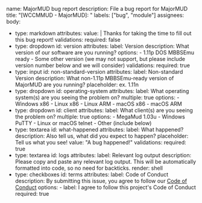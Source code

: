 name: MajorMUD bug report
description: File a bug report for MajorMUD
title: "[WCCMMUD - MajorMUD]: "
labels: ["bug", "module"]
assignees:
body:
  - type: markdown
    attributes:
      value: |
        Thanks for taking the time to fill out this bug report!
    validations:
      required: false
  - type: dropdown
    id: version
    attributes:
      label: Version
      description: What version of our software are you running?
      options:
        - 1.11p DOS MBBSEmu ready
        - Some other version (we may not support, but please include version number below and we will consider)
    validations:
      required: true
  - type: input
    id: non-standard-version
    attributes:
      label: Non-standard Version
      description: What non-1.11p MBBSEmu-ready version of MajorMUD are you running?
      placeholder: ex. 1.11n
  - type: dropdown
    id: operating-system
    attributes:
      label: What operating system(s) are you seeing the problem on?
      multiple: true
      options:
        - Windows x86
        - Linux x86
        - Linux ARM
        - macOS x86
        - macOS ARM
  - type: dropdown
    id: client
    attributes:
      label: What client(s) are you seeing the problem on?
      multiple: true
      options:
        - MegaMud 1.03u
        - Windows PuTTY
        - Linux or macOS telnet
        - Other (include below)
  - type: textarea
    id: what-happened
    attributes:
      label: What happened?
      description: Also tell us, what did you expect to happen?
      placeholder: Tell us what you see!
      value: "A bug happened!"
    validations:
      required: true
  - type: textarea
    id: logs
    attributes:
      label: Relevant log output
      description: Please copy and paste any relevant log output. This will be automatically formatted into code, so no need for backticks.
      render: shell
  - type: checkboxes
    id: terms
    attributes:
      label: Code of Conduct
      description: By submitting this issue, you agree to follow our [Code of Conduct](https://example.com)
      options:
        - label: I agree to follow this project's Code of Conduct
          required: true
